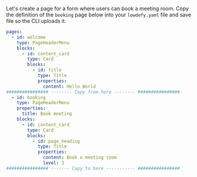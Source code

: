 
Let's create a page for a form where users can book a meeting room. Copy the definition of the `booking` page below into your `lowdefy.yaml` file and save file so the CLI uploads it.

```yaml
pages:
  - id: welcome
    type: PageHeaderMenu
    blocks:
      - id: content_card
        type: Card
        blocks:
          - id: title
            type: Title
            properties:
              content: Hello World
################ -------- Copy from here -------- ################
  - id: booking
    type: PageHeaderMenu
    properties:
      title: Book meeting
    blocks:
      - id: content_card
        type: Card
        blocks:
          - id: page_heading
            type: Title
            properties:
              content: Book a meeting room
              level: 3
################ ------- Copy to here ----------- ################
```